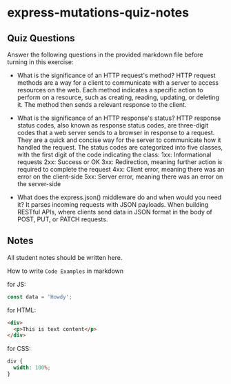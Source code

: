 # express-mutations-quiz-notes

## Quiz Questions

Answer the following questions in the provided markdown file before turning in this exercise:

- What is the significance of an HTTP request's method?
  HTTP request methods are a way for a client to communicate with a server to access resources on the web. Each method indicates a specific action to perform on a resource, such as creating, reading, updating, or deleting it. The method then sends a relevant response to the client.

- What is the significance of an HTTP response's status?
  HTTP response status codes, also known as response status codes, are three-digit codes that a web server sends to a browser in response to a request. They are a quick and concise way for the server to communicate how it handled the request. The status codes are categorized into five classes, with the first digit of the code indicating the class:
  1xx: Informational requests
  2xx: Success or OK
  3xx: Redirection, meaning further action is required to complete the request
  4xx: Client error, meaning there was an error on the client-side
  5xx: Server error, meaning there was an error on the server-side
- What does the express.json() middleware do and when would you need it?
  It parses incoming requests with JSON payloads. When building RESTful APIs, where clients send data in JSON format in the body of POST, PUT, or PATCH requests.

## Notes

All student notes should be written here.

How to write `Code Examples` in markdown

for JS:

```javascript
const data = 'Howdy';
```

for HTML:

```html
<div>
  <p>This is text content</p>
</div>
```

for CSS:

```css
div {
  width: 100%;
}
```

